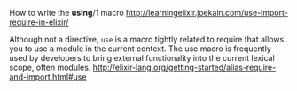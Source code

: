 How to write the __using__/1 macro
http://learningelixir.joekain.com/use-import-require-in-elixir/

Although not a directive, `use` is a macro tightly related to require that allows you to use a module in the current context. The use macro is frequently used by developers to bring external functionality into the current lexical scope, often modules.
http://elixir-lang.org/getting-started/alias-require-and-import.html#use

